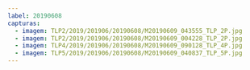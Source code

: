 ```yaml
---
label: 20190608
capturas:
  - imagem: TLP2/2019/201906/20190608/M20190609_043555_TLP_2P.jpg
  - imagem: TLP2/2019/201906/20190608/M20190609_004228_TLP_2P.jpg
  - imagem: TLP4/2019/201906/20190608/M20190609_090128_TLP_4P.jpg
  - imagem: TLP5/2019/201906/20190608/M20190609_040837_TLP_5P.jpg
---
```

